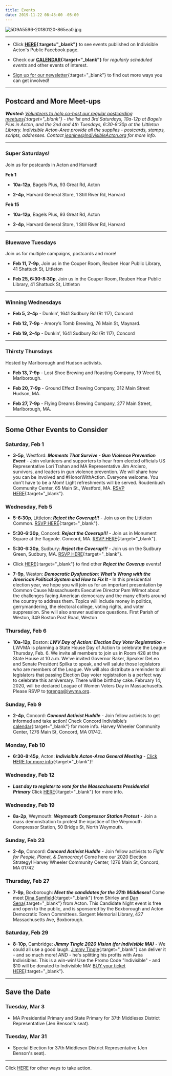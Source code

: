 ```yaml
---
title: Events
date: 2019-11-22 08:43:00 -05:00
---
```


![5D9A5596-20180120-865ea0.jpg](/uploads/5D9A5596-20180120-865ea0.jpg)

---

* Click **[HERE](https://www.facebook.com/pg/IndivisibleActon/events/?ref=page_internal){:target="_blank"}** to see events published on Indivisible Acton's Public Facebook page.


* Check our **[CALENDAR](http://www.indivisibleacton.org/calendar.html){:target="_blank"}** for *regularly scheduled events* and other events of interest.

* [Sign up for our newsletter](https://actionnetwork.org/forms/join-indivisible-acton?source=direct_link&referrer=group-indivisible-acton){:target="_blank"} to find out more ways you can get involved!

---

## Postcard and More Meet-ups

***Wanted:*** *[Volunteers to help co-host our regular postcarding meetups](https://docs.google.com/document/d/1tGz3UiSv7p4vvcSHpVPkQQqwchNw3OzOec4BoEzGRjU/edit?usp=sharing){:target="_blank"} - the 1st and 3rd Saturdays, 10a-12p at Bagels Plus in Acton, and the 2nd and 4th Tuesdays, 6:30-8:30p at the Littleton Library.  Indivisible Acton-Area provide all the supplies - postcards, stamps, scripts, addresses.  Contact jeanine@IndivisibleActon.org for more info.*

---

### Super Saturdays!

Join us for postcards in Acton and Harvard!

**Feb 1**

* **10a-12p**, Bagels Plus, 93 Great Rd, Acton

* **2-4p**, Harvard General Store, 1 Still River Rd, Harvard

**Feb 15**

* **10a-12p**, Bagels Plus, 93 Great Rd, Acton

* **2-4p**, Harvard General Store, 1 Still River Rd, Harvard

---

### Bluewave Tuesdays

Join us for multiple campaigns, postcards and more!

* **Feb 11, 7-9p**, Join us in the Couper Room, Reuben Hoar Public Library, 41 Shattuck St, Littleton

* **Feb 25, 6:30-8:30p**, Join us in the Couper Room, Reuben Hoar Public Library, 41 Shattuck St, Littleton

---

### Winning Wednesdays

* **Feb 5, 2-4p** - Dunkin’, 1641 Sudbury Rd (Rt 117), Concord

* **Feb 12, 7-9p** - Amory’s Tomb Brewing, 76 Main St, Maynard.

* **Feb 19, 2-4p** - Dunkin’, 1641 Sudbury Rd (Rt 117), Concord

---

### Thirsty Thursdays

Hosted by Marlborough and Hudson activists.  

* **Feb 13, 7-9p** - Lost Shoe Brewing and Roasting Company, 19 Weed St, Marlborough.  

* **Feb 20, 7-9p** - Ground Effect Brewing Company, 312 Main Street Hudson, MA.  

* **Feb 27, 7-9p** - Flying Dreams Brewing Company, 277 Main Street, Marlborough, MA.  


---

## Some Other Events to Consider

### Saturday, Feb 1

* **3-5p**, Westford:  ***Moments That Survive - Gun Violence Prevention Event*** - Join volunteers and supporters to hear from elected officials US Representative Lori Trahan and MA Representative Jim Arciero, survivors, and leaders in gun violence prevention. We will share how you can be involved and #HonorWithAction. Everyone welcome. You don't have to be a Mom! Light refreshments will be served.  Roudenbush Community Center, 65 Main St., Westford, MA.  [RSVP HERE](https://act.everytown.org/event/moms-demand-action-event/30540){:target="_blank"}.

### Wednesday, Feb 5

* **5-6:30p**, Littleton:  ***Reject the Coverup!!!*** - Join us on the Littleton Common. [RSVP HERE](https://actionnetwork.org/events/reject-the-coverup-rally-4?source=direct_link&){:target="_blank"}.

* **5:30-6:30p**, Concord: ***Reject the Coverup!!!*** - Join us in Monument Square at the flagpole.  Concord, MA. [RSVP HERE](https://actionnetwork.org/events/concord-rejects-the-coverup){:target="_blank"}.

* **5:30-6:30p**, Sudbury: ***Reject the Coverup!!!*** - Join us on the Sudbury Green, Sudbury, MA. [RSVP HERE](https://actionnetwork.org/events/reject-the-coverup-56){:target="_blank"}.

* Click [HERE](https://rejectthecoverup.org){:target="_blank"} to find other ***Reject the Coverup*** events!


* **7-9p**, Weston:  ***Democratic Dysfunction: What's Wrong with the American Political System and How to Fix It*** - In this presidential election year, we hope you will join us for an important presentation by Common Cause Massachusetts Executive Director Pam Wilmot about the challenges facing American democracy and the many efforts around the country to address them. Topics will include money in politics, gerrymandering, the electoral college, voting rights, and voter suppression. She will also answer audience questions. First Parish of Weston, 349 Boston Post Road, Weston

### Thursday, Feb 6

* **10a-12p**, Boston:  ***LWV Day of Action: Election Day Voter Registration*** - LWVMA is planning a State House Day of Action to celebrate the League Thursday, Feb. 6. We invite all members to join us in Room 428 at the State House at 10 a.m. We've invited Governor Baker, Speaker DeLeo and Senate President Spilka to speak, and will salute those legislators who are members of the League. We will also distribute a reminder to all legislators that passing Election Day voter registration is a perfect way to celebrate this anniversary. There will be birthday cake. February 14, 2020, will be declared League of Women Voters Day in Massachusetts.  Please RSVP to tgrenga@lwvma.org.

### Sunday, Feb 9

* **2-4p**, Concord: ***Concord Activist Huddle*** - Join fellow activists to get informed and take action! Check Concord Indivisible’s [calendar](https://concordindivisible.org/current-actions/){:target="_blank"} for more info. Harvey Wheeler Community Center, 1276 Main St, Concord, MA 01742.

### Monday, Feb 10

* **6:30-8:45p**, Acton: ***Indivisible Acton-Area General Meeting*** - [Click HERE for more info](http://www.indivisibleacton.org/2020/02/09/general-meeting-and-future-plans.html){:target="_blank"}!

### Wednesday, Feb 12

* ***Last day to register to vote for the Massachusetts Presidential Primary*** Click [HERE](https://www.rockthevote.org/voting-information/election-dates-deadlines/massachusetts/){:target="_blank"} for more info.

### Wednesday, Feb 19

* **8a-2p**, Weymouth: ***Weymouth Compressor Station Protest*** - Join a mass demonstration to protest the injustice of the Weymouth Compressor Station, 50 Bridge St, North Weymouth.

### Sunday, Feb 23

* **2-4p**, Concord:  ***Concord Activist Huddle*** -  Join fellow activists to *Fight for People, Planet, & Democracy*!  Come here our 2020 Election Strategy!    Harvey Wheeler Community Center, 1276 Main St, Concord, MA 01742 


### Thursday, Feb 27

* **7-9p**, Boxborough:  ***Meet the candidates for the 37th Middlesex!*** Come meet [Dina Samfield](https://www.facebook.com/dinasamfieldma/){:target="_blank"} from Shirley and [Dan Sena](https://www.facebook.com/DanSenaForStateRep/){:target="_blank"} from Acton.  This Candidate Night event is free and open to the public, and is sponsored by the Boxborough and Acton Democratic Town Committees. Sargent Memorial Library, 427 Massachusetts Ave, Boxborough.


### Saturday, Feb 29  

* **8-10p**, Cambridge:  ***Jimmy Tingle 2020 Vision (for Indivisible MA)*** - We could all use a good laugh. [Jimmy Tingle](https://jimmytingle.com){:target="_blank"} can deliver it - and so much more!
AND - he's splitting his profits with Area Indivisibles. This is a win-win!  Use the Promo Code "Indivisible" - and $10 will be donated to Indivisible MA! [BUY your ticket HERE](https://www.boxoffice.harvard.edu/Online/default.asp?BOparam::WScontent::loadArticle::permalink=tingle&BOparam::WScontent::loadArticle::context_id=){:target="_blank"}.    
 
---

## Save the Date

### Tuesday, Mar 3

* MA Presidential Primary and State Primary for 37th Middlesex District Representative (Jen Benson's seat).

### Tuesday, Mar 31

* Special Election for 37th Middlesex District Representative (Jen Benson's seat).

---

Click [HERE](http://www.indivisibleacton.org/take-action.html) for other ways to take action.